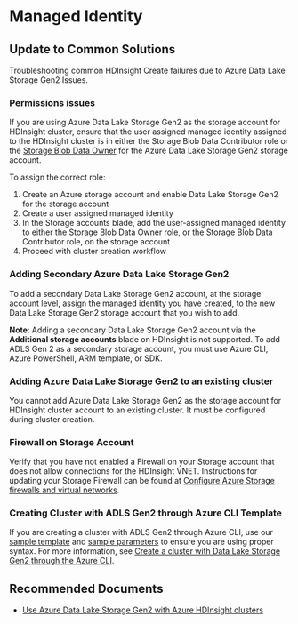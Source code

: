 <properties
    pageTitle="Managed Identity"
    description="Managed Identity"
    service="microsoft.hdinsight"
    resource="clusters"
    authors="v-miegge"
    ms.author="jaserano"
    displayOrder=""
    selfHelpType="Generic"
    supportTopicIds="32636439"
    resourceTags=""
    productPesIds="15078"
    cloudEnvironments="public"
    articleId="70e00cfb-358b-4f9d-9da9-c37d48c5a038"
/>

# Managed Identity

## Update to Common Solutions

Troubleshooting common HDInsight Create failures due to Azure Data Lake Storage Gen2 Issues.

### Permissions issues

If you are using Azure Data Lake Storage Gen2 as the storage account for HDInsight cluster, ensure that the user assigned managed identity assigned to the HDInsight cluster is in either the Storage Blob Data Contributor role or the [Storage Blob Data Owner](https://docs.microsoft.com/azure/hdinsight/hdinsight-hadoop-use-data-lake-storage-gen2#set-up-permissions-for-the-managed-identity-on-the-data-lake-storage-gen2-account) for the Azure Data Lake Storage Gen2 storage account.

To assign the correct role:

1. Create an Azure storage account and enable Data Lake Storage Gen2 for the storage account
1. Create a user assigned managed identity
1. In the Storage accounts blade, add the user-assigned managed identity to either the Storage Blob Data Owner role, or the Storage Blob Data Contributor role, on the storage account
1. Proceed with cluster creation workflow

### Adding Secondary Azure Data Lake Storage Gen2

To add a secondary Data Lake Storage Gen2 account, at the storage account level, assign the managed identity you have created, to the new Data Lake Storage Gen2 storage account that you wish to add.

**Note**: Adding a secondary Data Lake Storage Gen2 account via the **Additional storage accounts** blade on HDInsight is not supported. To add ADLS Gen 2 as a secondary storage account, you must use Azure CLI, Azure PowerShell, ARM template, or SDK.

### Adding Azure Data Lake Storage Gen2 to an existing cluster

You cannot add Azure Data Lake Storage Gen2 as the storage account for HDInsight cluster account to an existing cluster. It must be configured during cluster creation.

### Firewall on Storage Account

Verify that you have not enabled a Firewall on your Storage account that does not allow connections for the HDInsight VNET. Instructions for updating your Storage Firewall can be found at [Configure Azure Storage firewalls and virtual networks](https://docs.microsoft.com/azure/storage/common/storage-network-security).

### Creating Cluster with ADLS Gen2 through Azure CLI Template

If you are creating a cluster with ADLS Gen2 through Azure CLI, use our [sample template](https://github.com/Azure-Samples/hdinsight-data-lake-storage-gen2-templates/blob/master/hdinsight-adls-gen2-template.json) and [sample parameters](https://github.com/Azure-Samples/hdinsight-data-lake-storage-gen2-templates/blob/master/hdinsight-adls-gen2-template.json) to ensure you are using proper syntax. For more information, see [Create a cluster with Data Lake Storage Gen2 through the Azure CLI](https://docs.microsoft.com/azure/hdinsight/hdinsight-hadoop-use-data-lake-storage-gen2#create-a-cluster-with-data-lake-storage-gen2-through-the-azure-cli).

## **Recommended Documents**

* [Use Azure Data Lake Storage Gen2 with Azure HDInsight clusters](https://docs.microsoft.com/azure/hdinsight/hdinsight-hadoop-use-data-lake-storage-gen2#use-the-azure-portal)
